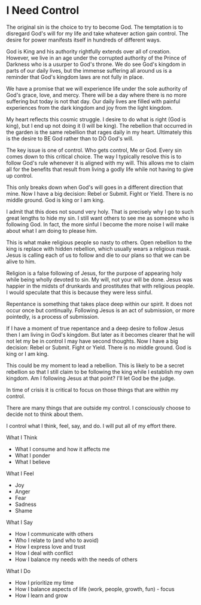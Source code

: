 # I Need Control

The original sin is the choice to try to become God.  The temptation is to
disregard God's will for my life and take whatever action gain control. The
desire for power manifests itself in hundreds of different ways.

God is King and his authority rightfully extends over all of creation.  However,
we live in an age under the corrupted authority of the Prince of Darkness who is
a usurper to God's throne.  We do see God's kingdom in parts of our daily lives,
but the immense suffering all around us is a reminder that God's kingdom laws
are not fully in place.

We have a promise that we will experience life under the sole authority of God's
grace, love, and mercy.  There will be a day where there is no more suffering
but today is not that day.  Our daily lives are filled with painful experiences
from the dark kingdom and joy from the light kingdom.

My heart reflects this cosmic struggle. I desire to do what is right (God is
king), but I end up not doing it (I will be king).  The rebellion that occurred
in the garden is the same rebellion that rages daily in my heart.  Ultimately
this is the desire to BE God rather than to DO God's will.

The key issue is one of control.  Who gets control, Me or God.  Every sin comes
down to this critical choice. The way I typically resolve this is to follow
God's rule whenever it is aligned with my will. This allows me to claim all
for the benefits that result from living a godly life while not having to give
up control.

This only breaks down when God's will goes in a different direction that mine. 
Now I have a big decision: Rebel or Submit. Fight or Yield.  There is no middle
ground. God is king or I am king.

I admit that this does not sound very holy.  That is precisely why I go to such
great lengths to hide my sin.  I still want others to see me as someone who is
following God.  In fact, the more sinful I become the more noise I will make
about what I am doing to please him. 

This is what make religious people so nasty to others. Open rebellion to the
king is replace with hidden rebellion, which usually wears a religious mask.
Jesus is calling each of us to follow and die to our plans so that we can be
alive to him.

Religion is a false following of Jesus, for the purpose of appearing holy while
being wholly devoted to sin. My will, not your will be done. Jesus was happier
in the midsts of drunkards and prostitutes that with religious people. I would
speculate that this is because they were less sinful.

Repentance is something that takes place deep within our spirit.  It does not
occur once but continually.  Following Jesus is an act of submission, or more
pointedly, is a process of submission.  

If I have a moment of true repentance and a deep desire to follow Jesus then I
am living in God's kingdom.  But later as it becomes clearer that he will not
let my be in control I may have second thoughts.  Now I have a big decision:
Rebel or Submit. Fight or Yield.  There is no middle ground. God is king or I am
king.

This could be my moment to lead a rebellion.  This is likely to be a secret
rebellion so that I still claim to be following the king while I establish my
own kingdom.  Am I following Jesus at that point?  I'll let God be the judge.



In time of crisis it is critical to focus on those things that are within my control.

There are many things that are outside my control.   I consciously choose to decide not to think about them.

I control what I think, feel, say, and do.   I will put all of my effort there.

What I Think
- What I consume and how it affects me
- What I ponder
- What I believe

What I Feel
- Joy
- Anger
- Fear
- Sadness
- Shame

What I Say
- How I communicate with others
- Who I relate to (and who to avoid)
- How I express love and trust
- How I deal with conflict
- How I balance my needs with the needs of others

What I Do
- How I prioritize my time
- How I balance aspects of life (work, people, growth, fun) - focus
- How I learn and grow



